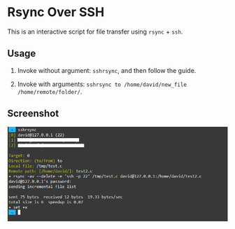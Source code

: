 # Rsync Over SSH

This is an interactive script for file transfer using `rsync` + `ssh`.


## Usage

1. Invoke without argument: `sshrsync`, and then follow the guide.

2. Invoke with arguments: `sshrsync to /home/david/new_file /home/remote/folder/`.


## Screenshot

![screenshot](screenshot.png)

